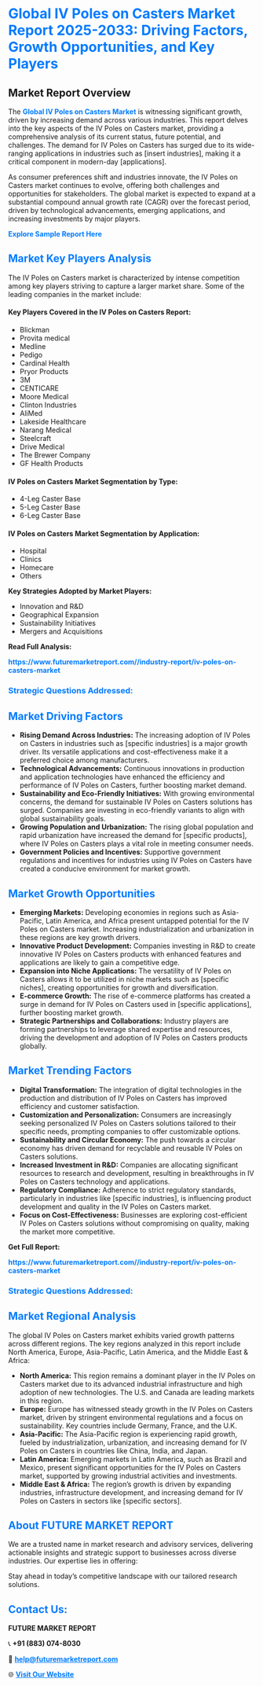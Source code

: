 <h1 style="color: #007BFF;">Global IV Poles on Casters Market Report 2025-2033: Driving Factors, Growth Opportunities, and Key Players</h1>

<section id="overview">
<h2>Market Report Overview</h2>
<p>The <a href="https://www.futuremarketreport.com//industry-report/iv-poles-on-casters-market" style="color: #007BFF; text-decoration: none;"><strong>Global IV Poles on Casters Market</strong></a> is witnessing significant growth, driven by increasing demand across various industries. This report delves into the key aspects of the IV Poles on Casters market, providing a comprehensive analysis of its current status, future potential, and challenges. The demand for IV Poles on Casters has surged due to its wide-ranging applications in industries such as [insert industries], making it a critical component in modern-day [applications].</p>
<p>As consumer preferences shift and industries innovate, the IV Poles on Casters market continues to evolve, offering both challenges and opportunities for stakeholders. The global market is expected to expand at a substantial compound annual growth rate (CAGR) over the forecast period, driven by technological advancements, emerging applications, and increasing investments by major players.</p>
</section>

<section id="overview">
<p><a href="https://www.futuremarketreport.com//request-sample/reportId=54702" style="color: #007BFF; text-decoration: none;"><strong>Explore Sample Report Here</strong></a></p>
</section>

<section id="key-players">
<h2 style="color: #007BFF;">Market Key Players Analysis</h2>
<p>The IV Poles on Casters market is characterized by intense competition among key players striving to capture a larger market share. Some of the leading companies in the market include:</p>
<h4>Key Players Covered in the IV Poles on Casters Report:</h4>
<ul><li>Blickman</li><li>Provita medical</li><li>Medline</li><li>Pedigo</li><li>Cardinal Health</li><li>Pryor Products</li><li>3M</li><li>CENTICARE</li><li>Moore Medical</li><li>Clinton Industries</li><li>AliMed</li><li>Lakeside Healthcare</li><li>Narang Medical</li><li>Steelcraft</li><li>Drive Medical</li><li>The Brewer Company</li><li>GF Health Products</li></ul>
<h4>IV Poles on Casters Market Segmentation by Type:</h4>
<ul><li>4-Leg Caster Base</li><li>5-Leg Caster Base</li><li>6-Leg Caster Base</li></ul>

<h4>IV Poles on Casters Market Segmentation by Application:</h4>
<ul><li>Hospital</li><li>Clinics</li><li>Homecare</li><li>Others</li></ul>
<p><strong>Key Strategies Adopted by Market Players:</strong></p>
<ul>
<li>Innovation and R&D</li>
<li>Geographical Expansion</li>
<li>Sustainability Initiatives</li>
<li>Mergers and Acquisitions</li>
</ul>
</section>

<section>
<p><strong>Read Full Analysis: </strong></p><a href="https://www.futuremarketreport.com//industry-report/iv-poles-on-casters-market" style="color: #007BFF; text-decoration: none;"><strong>https://www.futuremarketreport.com//industry-report/iv-poles-on-casters-market</strong></a>
<h3 style="color: #007BFF;">Strategic Questions Addressed:</h3>
</section>

<section id="driving-factors">
<h2 style="color: #007BFF;">Market Driving Factors</h2>
<ul>
<li><strong>Rising Demand Across Industries:</strong> The increasing adoption of IV Poles on Casters in industries such as [specific industries] is a major growth driver. Its versatile applications and cost-effectiveness make it a preferred choice among manufacturers.</li>
<li><strong>Technological Advancements:</strong> Continuous innovations in production and application technologies have enhanced the efficiency and performance of IV Poles on Casters, further boosting market demand.</li>
<li><strong>Sustainability and Eco-Friendly Initiatives:</strong> With growing environmental concerns, the demand for sustainable IV Poles on Casters solutions has surged. Companies are investing in eco-friendly variants to align with global sustainability goals.</li>
<li><strong>Growing Population and Urbanization:</strong> The rising global population and rapid urbanization have increased the demand for [specific products], where IV Poles on Casters plays a vital role in meeting consumer needs.</li>
<li><strong>Government Policies and Incentives:</strong> Supportive government regulations and incentives for industries using IV Poles on Casters have created a conducive environment for market growth.</li>
</ul>
</section>

<section id="growth-opportunities">
<h2 style="color: #007BFF;">Market Growth Opportunities</h2>
<ul>
<li><strong>Emerging Markets:</strong> Developing economies in regions such as Asia-Pacific, Latin America, and Africa present untapped potential for the IV Poles on Casters market. Increasing industrialization and urbanization in these regions are key growth drivers.</li>
<li><strong>Innovative Product Development:</strong> Companies investing in R&D to create innovative IV Poles on Casters products with enhanced features and applications are likely to gain a competitive edge.</li>
<li><strong>Expansion into Niche Applications:</strong> The versatility of IV Poles on Casters allows it to be utilized in niche markets such as [specific niches], creating opportunities for growth and diversification.</li>
<li><strong>E-commerce Growth:</strong> The rise of e-commerce platforms has created a surge in demand for IV Poles on Casters used in [specific applications], further boosting market growth.</li>
<li><strong>Strategic Partnerships and Collaborations:</strong> Industry players are forming partnerships to leverage shared expertise and resources, driving the development and adoption of IV Poles on Casters products globally.</li>
</ul>
</section>

<section id="trending-factors">
<h2 style="color: #007BFF;">Market Trending Factors</h2>
<ul>
<li><strong>Digital Transformation:</strong> The integration of digital technologies in the production and distribution of IV Poles on Casters has improved efficiency and customer satisfaction.</li>
<li><strong>Customization and Personalization:</strong> Consumers are increasingly seeking personalized IV Poles on Casters solutions tailored to their specific needs, prompting companies to offer customizable options.</li>
<li><strong>Sustainability and Circular Economy:</strong> The push towards a circular economy has driven demand for recyclable and reusable IV Poles on Casters solutions.</li>
<li><strong>Increased Investment in R&D:</strong> Companies are allocating significant resources to research and development, resulting in breakthroughs in IV Poles on Casters technology and applications.</li>
<li><strong>Regulatory Compliance:</strong> Adherence to strict regulatory standards, particularly in industries like [specific industries], is influencing product development and quality in the IV Poles on Casters market.</li>
<li><strong>Focus on Cost-Effectiveness:</strong> Businesses are exploring cost-efficient IV Poles on Casters solutions without compromising on quality, making the market more competitive.</li>
</ul>
</section>

<section>
<p><strong>Get Full Report: </strong></p><a href="https://www.futuremarketreport.com//industry-report/iv-poles-on-casters-market" style="color: #007BFF; text-decoration: none;"><strong>https://www.futuremarketreport.com//industry-report/iv-poles-on-casters-market</strong></a>
<h3 style="color: #007BFF;">Strategic Questions Addressed:</h3>
</section>


<section id="regional-analysis">
<h2 style="color: #007BFF;">Market Regional Analysis</h2>
<p>The global IV Poles on Casters market exhibits varied growth patterns across different regions. The key regions analyzed in this report include North America, Europe, Asia-Pacific, Latin America, and the Middle East & Africa:</p>
<ul>
<li><strong>North America:</strong> This region remains a dominant player in the IV Poles on Casters market due to its advanced industrial infrastructure and high adoption of new technologies. The U.S. and Canada are leading markets in this region.</li>
<li><strong>Europe:</strong> Europe has witnessed steady growth in the IV Poles on Casters market, driven by stringent environmental regulations and a focus on sustainability. Key countries include Germany, France, and the U.K.</li>
<li><strong>Asia-Pacific:</strong> The Asia-Pacific region is experiencing rapid growth, fueled by industrialization, urbanization, and increasing demand for IV Poles on Casters in countries like China, India, and Japan.</li>
<li><strong>Latin America:</strong> Emerging markets in Latin America, such as Brazil and Mexico, present significant opportunities for the IV Poles on Casters market, supported by growing industrial activities and investments.</li>
<li><strong>Middle East & Africa:</strong> The region’s growth is driven by expanding industries, infrastructure development, and increasing demand for IV Poles on Casters in sectors like [specific sectors].</li>
</ul>
</section>

<footer>
<h2 style="color: #007BFF;">About FUTURE MARKET REPORT</h2>
<p>We are a trusted name in market research and advisory services, delivering actionable insights and strategic support to businesses across diverse industries. Our expertise lies in offering:</p>

<p>Stay ahead in today’s competitive landscape with our tailored research solutions.</p>

<h2 style="color: #007BFF;">Contact Us:</h2>
<p><strong>FUTURE MARKET REPORT</strong></p>
<p>📞 <strong>+91 (883) 074-8030</strong></p>
<p>📧 <strong><a href="mailto:help@futuremarketreport.com" style="color: #007BFF;">help@futuremarketreport.com</a></strong></p>
<p>🌐 <strong><a href="https://www.futuremarketreport.com/" style="color: #007BFF;">Visit Our Website</a></strong></p>
</footer>